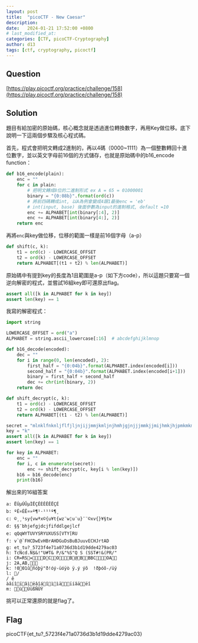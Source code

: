 ```yaml
---
layout: post
title:  "picoCTF - New Caesar"
description: 
date:   2024-01-21 17:52:00 +0800
# last_modified_at:
categories: [CTF, picoCTF-Cryptography]
author: d13
tags: [ctf, cryptography, picoctf]
---
```


## Question

[https://play.picoctf.org/practice/challenge/158](https://play.picoctf.org/practice/challenge/158)

## Solution

題目有給加密的原始碼，核心概念就是透過進位轉換數字，再用Key做位移。底下說明一下這兩個步驟及核心程式碼。

首先，程式會把明文轉成2進制的，再以4碼（0000~1111）為一個整數轉回十進位數字，並以英文字母前16個的方式儲存，也就是原始碼中的b16_encode function：

```python
def b16_encode(plain):
    enc = ""
    for c in plain:
        # 把明文轉成8位的二進制形式 ex A = 65 = 01000001
        binary = "{0:08b}".format(ord(c))
        # 將前四碼轉成int, 以A為例會變成4跟1最後enc = 'eb'
        # int(input, base) 後面參數為input的進制格式, default =10
        enc += ALPHABET[int(binary[:4], 2)] 
        enc += ALPHABET[int(binary[4:], 2)]
    return enc
```

再將`enc`與key做位移，位移的範圍一樣是前16個字母（a-p）

```python
def shift(c, k):
    t1 = ord(c) - LOWERCASE_OFFSET
    t2 = ord(k) - LOWERCASE_OFFSET
    return ALPHABET[(t1 + t2) % len(ALPHABET)]
```

原始碼中有提到key的長度為1且範圍是a-p（如下方code），所以這題只要寫一個逆向解密的程式，並嘗試16組key即可還原出flag。

```python
assert all([k in ALPHABET for k in key])
assert len(key) == 1
```

我寫的解密程式：

```python
import string

LOWERCASE_OFFSET = ord("a")
ALPHABET = string.ascii_lowercase[:16]  # abcdefghijklmnop

def b16_decode(encoded):
    dec = ""
    for i in range(0, len(encoded), 2):
        first_half = "{0:04b}".format(ALPHABET.index(encoded[i]))
        second_half = "{0:04b}".format(ALPHABET.index(encoded[i+1]))
        binary = first_half + second_half
        dec += chr(int(binary, 2))
    return dec

def shift_decrypt(c, k):
    t1 = ord(c) - LOWERCASE_OFFSET
    t2 = ord(k) - LOWERCASE_OFFSET
    return ALPHABET[(t1 - t2) % len(ALPHABET)]

secret = "mlnklfnknljflfjljnjijjmmjkmljnjhmhjgjnjjjmmkjjmijhmkjhjpmkmkmljkjijnjpmhmjjgjj"
key = "k"
assert all([k in ALPHABET for k in key])
assert len(key) == 1

for key in ALPHABET:
    enc = ""
    for i, c in enumerate(secret):
        enc += shift_decrypt(c, key[i % len(key)])
    b16 = b16_decode(enc)
    print(b16)
```

解出來的16組答案

```shell
a: ËÚµÚÛµÌËÇÊÈÊÊÊËÇÉ
b: ºÉ¤ÉÊ¤»º¶¹·¹¹¹º¶¸
c: ©¸¸¹sy{vwªx©{u¥t{wz¨w¦u¨u}¨¨©xv{}¥§tw
d: §§¨bhjefgjdcjfifddlgejlcf
e: qQqWYTUVYSRYUXUSS[VTY[RU
f: v`@`FHCDwEvHBrAHDGuDsBuBJuuvECHJrtAD
g: et_tu?_5723f4e71a0736d3b1d19dde4279ac03
h: TcNcd.N$&!"U#T& P/&"%S"Q S (SST#!&(PR/"
i: CR=RS=DCOB@BBBCOA
j: 2A,AB,
k: !001ûñóþÿ"ð!óý-üóÿò ÿ.ý ýõ  !ðþóõ-/üÿ
l: /
/ ê
àâíîïâìëâîáîììäïíâäëî
m: ùÙùßÑÜÝ
```

挑可以正常還原的就是flag了。

## Flag

picoCTF{et_tu?_5723f4e71a0736d3b1d19dde4279ac03}

